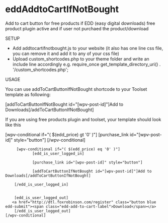 # eddAddtoCartIfNotBought
Add to cart button for free products if EDD (easy digital downloads) free product plugin active and if user not purchaed the product/download

SETUP
- Add addtocartifnotbought.js to your website (it also has one line css file, you can remove it and add it to any of your css file)
- Upload custom_shortcodes.php to your theme folder and write an include line accordingly e.g. 
require_once get_template_directory_uri() . '/custom_shortcodes.php';


USAGE

You can use addToCartButtonIfNotBought shortcode to your Toolset template as following:

 [addToCartButtonIfNotBought id="[wpv-post-id]"]Add to Downloads[/addToCartButtonIfNotBought]
 

If you are using free products plugin and toolset, your template should look like this 

 [wpv-conditional if="( $(edd_price) gt '0' )"]
    [purchase_link id="[wpv-post-id]" style="button"]
        [/wpv-conditional]
        
         [wpv-conditional if="( $(edd_price) eq '0' )"]
                [edd_is_user_logged_in]
        
     			[purchase_link id="[wpv-post-id]" style="button"]
    
                [addToCartButtonIfNotBought id="[wpv-post-id]"]Add to Downloads[/addToCartButtonIfNotBought]

        [/edd_is_user_logged_in]
        
        
        [edd_is_user_logged_out]
       <a href="http://dtl.foxrobinson.com/register" class="button blue edd-submit"><span class="edd-add-to-cart-label">Download</span></a>
        [/edd_is_user_logged_out]
    [/wpv-conditional]

 
